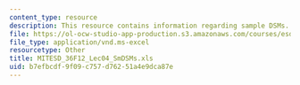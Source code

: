 ```yaml
---
content_type: resource
description: This resource contains information regarding sample DSMs.
file: https://ol-ocw-studio-app-production.s3.amazonaws.com/courses/esd-36-system-project-management-fall-2012/b7efbcdf9f09c757d76251a4e9dca87e_MITESD_36F12_Lec04_SmDSMs.xls
file_type: application/vnd.ms-excel
resourcetype: Other
title: MITESD_36F12_Lec04_SmDSMs.xls
uid: b7efbcdf-9f09-c757-d762-51a4e9dca87e
---
```


